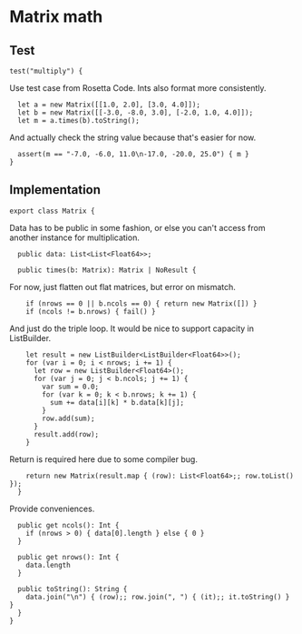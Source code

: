 # Matrix math

## Test

    test("multiply") {

Use test case from Rosetta Code. Ints also format more consistently.

      let a = new Matrix([[1.0, 2.0], [3.0, 4.0]]);
      let b = new Matrix([[-3.0, -8.0, 3.0], [-2.0, 1.0, 4.0]]);
      let m = a.times(b).toString();

And actually check the string value because that's easier for now.

      assert(m == "-7.0, -6.0, 11.0\n-17.0, -20.0, 25.0") { m }
    }

## Implementation

    export class Matrix {

Data has to be public in some fashion, or else you can't access from another
instance for multiplication.

      public data: List<List<Float64>>;

      public times(b: Matrix): Matrix | NoResult {

For now, just flatten out flat matrices, but error on mismatch.

        if (nrows == 0 || b.ncols == 0) { return new Matrix([]) }
        if (ncols != b.nrows) { fail() }

And just do the triple loop. It would be nice to support capacity in
ListBuilder.

        let result = new ListBuilder<ListBuilder<Float64>>();
        for (var i = 0; i < nrows; i += 1) {
          let row = new ListBuilder<Float64>();
          for (var j = 0; j < b.ncols; j += 1) {
            var sum = 0.0;
            for (var k = 0; k < b.nrows; k += 1) {
              sum += data[i][k] * b.data[k][j];
            }
            row.add(sum);
          }
          result.add(row);
        }

Return is required here due to some compiler bug.

        return new Matrix(result.map { (row): List<Float64>;; row.toList() });
      }

Provide conveniences.

      public get ncols(): Int {
        if (nrows > 0) { data[0].length } else { 0 }
      }

      public get nrows(): Int {
        data.length
      }

      public toString(): String {
        data.join("\n") { (row);; row.join(", ") { (it);; it.toString() } }
      }
    }
